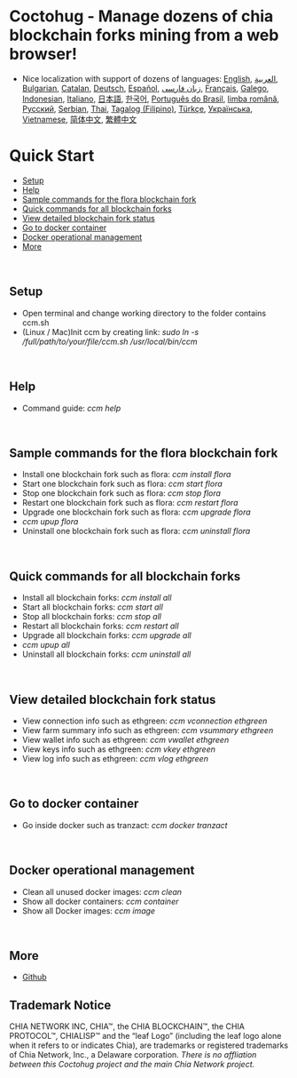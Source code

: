 # Coctohug - Manage dozens of chia blockchain forks  mining from a web browser!
- Nice localization with support of dozens of languages: [English](./ccm_en.md), [العربية](./ccm_ar.md), [Bulgarian](./ccm_bg.md), [Catalan](./ccm_ca.md), [Deutsch](./ccm_de.md), [Español](./ccm_es.md), [زبان فارسی](./ccm_fa.md), [Français](./ccm_fr.md), [Galego](./ccm_gl.md), [Indonesian](./ccm_id.md), [Italiano](./ccm_it.md), [日本語](./ccm_ja.md), [한국어](./ccm_ko.md), [Português do Brasil](./ccm_pt.md), [limba română](./ccm_ro.md), [Русский](./ccm_ru.md), [Serbian](./ccm_sr.md), [Thai](./ccm_th.md), [Tagalog (Filipino)](./ccm_tl.md), [Türkçe](./ccm_tr.md), [Українська](./ccm_uk.md), [Vietnamese](./ccm_vi.md), [简体中文](./ccm_zh-CN.md), [繁體中文](./ccm_zh-TW.md)


# Quick Start
  - [Setup](#ccm-setup)
  - [Help](#ccm-help)
  - [Sample commands for the flora blockchain fork](#ccm-sample)
  - [Quick commands for all blockchain forks](#ccm-all)
  - [View detailed blockchain fork status](#ccm-view)
  - [Go to docker container](#ccm-docker)
  - [Docker operational management](#ccm-docker-manage)
  - [More](#ccm-more)
  

<p id="ccm-setup">&nbsp;</p>

## Setup
- Open terminal and change working directory to the folder contains ccm.sh
- (Linux / Mac)Init ccm by creating link: <i>sudo ln -s /full/path/to/your/file/ccm.sh /usr/local/bin/ccm</i>


<p id="ccm-help">&nbsp;</p>

## Help
- Command guide: <i>ccm help</i>


<p id="ccm-sample">&nbsp;</p>

## Sample commands for the flora blockchain fork
- Install one blockchain fork such as flora: <i>ccm install flora</i>
- Start one blockchain fork such as flora: <i>ccm start flora</i>
- Stop one blockchain fork such as flora: <i>ccm stop flora</i>
- Restart one blockchain fork such as flora: <i>ccm restart flora</i>
- Upgrade one blockchain fork such as flora: <i>ccm upgrade flora</i>
-  <i>ccm upup flora</i>
- Uninstall one blockchain fork such as flora: <i>ccm uninstall flora</i>


<p id="ccm-all">&nbsp;</p>

## Quick commands for all blockchain forks
- Install all blockchain forks: <i>ccm install all</i>
- Start all blockchain forks: <i>ccm start all</i>
- Stop all blockchain forks: <i>ccm stop all</i>
- Restart all blockchain forks: <i>ccm restart all</i>
- Upgrade all blockchain forks: <i>ccm upgrade all</i>
-  <i>ccm upup all</i>
- Uninstall all blockchain forks: <i>ccm uninstall all</i>


<p id="ccm-view">&nbsp;</p>

## View detailed blockchain fork status
- View connection info such as ethgreen: <i>ccm vconnection ethgreen</i>
- View farm summary info such as ethgreen: <i>ccm vsummary ethgreen</i>
- View wallet info such as ethgreen: <i>ccm vwallet ethgreen</i>
- View keys info such as ethgreen: <i>ccm vkey ethgreen</i>
- View log info such as ethgreen: <i>ccm vlog ethgreen</i>


<p id="ccm-docker">&nbsp;</p>

## Go to docker container
- Go inside docker such as tranzact: <i>ccm docker tranzact</i>


<p id="ccm-docker-manage">&nbsp;</p>

## Docker operational management
- Clean all unused docker images: <i>ccm clean</i>
- Show all docker containers: <i>ccm container</i>
- Show all Docker images: <i>ccm image</i>


<p id="ccm-more">&nbsp;</p>

## More
- [Github](https://github.com/raingggg/coctohug-manager)

## Trademark Notice
CHIA NETWORK INC, CHIA™, the CHIA BLOCKCHAIN™, the CHIA PROTOCOL™, CHIALISP™ and the “leaf Logo” (including the leaf logo alone when it refers to or indicates Chia), are trademarks or registered trademarks of Chia Network, Inc., a Delaware corporation. *There is no affliation between this Coctohug project and the main Chia Network project.*
 
 
 
 
